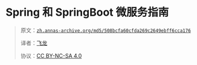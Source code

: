 # Spring 和 SpringBoot 微服务指南

> 原文：[`zh.annas-archive.org/md5/508bcfa60cfda269c2649ebff6cca176`](https://zh.annas-archive.org/md5/508bcfa60cfda269c2649ebff6cca176)
> 
> 译者：[飞龙](https://github.com/wizardforcel)
> 
> 协议：[CC BY-NC-SA 4.0](http://creativecommons.org/licenses/by-nc-sa/4.0/)
